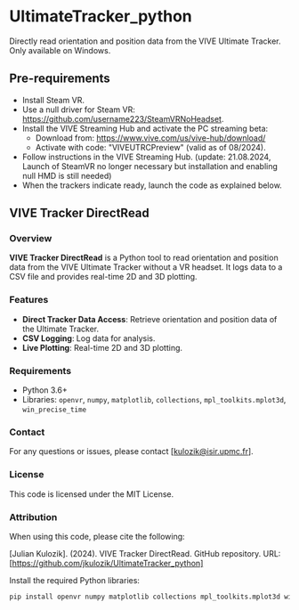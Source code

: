 # UltimateTracker_python

Directly read orientation and position data from the VIVE Ultimate Tracker. Only available on Windows.

## Pre-requirements
- Install Steam VR.
- Use a null driver for Steam VR: https://github.com/username223/SteamVRNoHeadset.
- Install the VIVE Streaming Hub and activate the PC streaming beta:
  - Download from: https://www.vive.com/us/vive-hub/download/
  - Activate with code: "VIVEUTRCPreview" (valid as of 08/2024).
- Follow instructions in the VIVE Streaming Hub. (update: 21.08.2024, Launch of SteamVR no longer necessary but installation and enabling null HMD is still needed)
- When the trackers indicate ready, launch the code as explained below.

## VIVE Tracker DirectRead

### Overview
**VIVE Tracker DirectRead** is a Python tool to read orientation and position data from the VIVE Ultimate Tracker without a VR headset. It logs data to a CSV file and provides real-time 2D and 3D plotting.

### Features
- **Direct Tracker Data Access**: Retrieve orientation and position data of the Ultimate Tracker.
- **CSV Logging**: Log data for analysis.
- **Live Plotting**: Real-time 2D and 3D plotting.

### Requirements
- Python 3.6+
- Libraries: `openvr`, `numpy`, `matplotlib`, `collections`, `mpl_toolkits.mplot3d`, `win_precise_time`


### Contact

For any questions or issues, please contact [kulozik@isir.upmc.fr].

### License

This code is licensed under the MIT License.

### Attribution

When using this code, please cite the following:

[Julian Kulozik]. (2024). VIVE Tracker DirectRead. GitHub repository. URL: [https://github.com/jkulozik/UltimateTracker_python]

Install the required Python libraries:

```sh
pip install openvr numpy matplotlib collections mpl_toolkits.mplot3d win_precise_time
